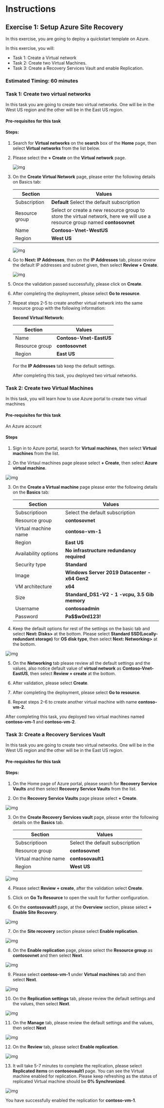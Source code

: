 # Instructions

## Exercise 1: Setup Azure Site Recovery 

In this exercise, you are going to deploy a quickstart template on Azure. 

In this exercise, you will:

+ Task 1: Create a Virtual network
+ Task 2: Create two Virtual Machines.
+ Task 3: Create a Recovery Services Vault and enable Replication.

### Estimated Timing: 60 minutes

### Task 1: Create two virtual networks

In this task you are going to create two virtual networks. One will be in the West US region and the other will be in the East US region.

#### Pre-requisites for this task



#### Steps:

1. Search for **Virtual networks** on the **search** box of the **Home** page, then select **Virtual networks** from the list below.

2. Please select the **+ Create** on the **Virtual network** page.

    ![img](../media/vnt1.png)
  
3. On the **Create Virtual Network** page, please enter the following details on Basics tab:

    | Section | Values |
    | ------- | ------ |
    | Subscription | **Default** Select the default subscription |
    | Resource group | Select or create a new resource group to store the virtual network, here we will use a resource group named **contosovnet** |
    | Name | **Contoso-Vnet-WestUS** |
    | Region | **West US** |
  
    ![img](../media/vnt2.png)
  
4. Go to **Next: IP Addresses**, then on the **IP Addresses** tab, please review the default IP addresses and subnet given, then select **Review + Create**.
  
    ![img](../media/vir2.png)
  
5. Once the validation passed successfully, please click on **Create**.   
 
6. After completing the deployment, please select **Go to resource**.

7. Repeat steps 2-5 to create another virtual network into the same resource group with the following information:

   **Second Virtual Network:**
  
    | Section | Values |
    | ------- | ------ |
    | Name | **Contoso-Vnet-EastUS** | 
    | Resource group | **contosovnet** |
    | Region | **East US** |
    
   For the **IP Addresses** tab keep the default settings.
   
   After completing this task, you deployed two virtual networks.

### Task 2: Create two Virtual Machines

In this task, you will learn how to use Azure portal to create two virtual machines

#### Pre-requisites for this task

An Azure account

#### Steps

1. Sign in to Azure portal, search for **Virtual machines**, then select **Virtual machines** from the list.

2. On the Virtaul machines page please select **+ Create**, then select **Azure virtual machine**.

  ![img](../media/vir1.png)
  
3. On the **Create a Virtual machine** page please enter the following details on the **Basics** tab:

    | Section | Values |
    | ------- | ------ |
    | Subscriptioon | Select the default subscription |
    | Resource group | **contosovnet** |
    | Virtual machine name  | **contoso-vm-1** |
    | Region | **East US** |
    | Availability options | **No infrastructure redundancy required** |
    | Security type | **Standard** |
    | Image | **Windows Server 2019 Datacenter - x64 Gen2** |
    | VM architecture | **x64** |
    | Size | **Standard_DS1-V2 - 1 -vcpu, 3.5 Gib memory** |
    | Username | **contosoadmin** |
    | Password | **Pa$$w0rd123!** | 

 4. Keep the default options for rest of the settings on the basic tab and select **Next: Disks>** at the bottom. Please select **Standard SSD(Locally-redundant storage)** for **OS disk type**, then select **Next: Networking>** at the bottom.

![img](../media/vir3.png)
    
5. On the **Networking** tab please review all the default settings and the values, also notice default value of **virtual network** as **Contoso-Vnet-EastUS**, then select **Review + create** at the bottom.

6. After validation, please select **Create**.

7. After completing the deployment, please select **Go to resource**.

8. Repeat steps 2-6 to create another virtual machine with name **contoso-vm-2**.
   
After completing this task, you deployed two virtual machines named **contoso-vm-1** and **contoso-vm-2**.

### Task 3: Create a Recovery Services Vault

In this task you are going to create two virtual networks. One will be in the West US region and the other will be in the East US region.

#### Pre-requisites for this task

#### Steps:

1. On the Home page of Azure portal, please search for **Recovery Service Vaults** and then select **Recovery Service Vaults** from the list.

2. On the **Recovery Service Vaults** page please select **+ Create**.

![img](../media/reco1.png)

3. On the **Create Recovery Services vault** page, please enter the following details on the **Basics** tab.
    
    | Section | Values |
    | ------- | ------ |
    | Subscriptioon | Select the default subscription |
    | Resource group | **contosovnet** |
    | Virtual machine name  | **contosovault1** |
    | Region | **West US** |
    
![img](../media/reco2.png)  
    
4. Please select **Review + create**, after the validation select **Create**. 
    
5.  Click on **Go To Resource** to open the vault for further configuration.

6.  On the **contosovault1** page, at the **Overview** section, please select **+ Enable Site Recovery**.

![img](../media/reco3.png)  
    
7. On the **Site recovery** section please select **Enable replication**.

![img](../media/reco4.png)    
    
8. On the **Enable replication** page, please select the **Resource group** as **contosovnet** and then select **Next**.

![img](../media/reco5.png)    

9. Please select **contoso-vm-1** under **Virtual machines** tab and then select **Next**.

![img](../media/reco6.png)  

10. On the **Replication settings** tab, please review the default settings and the values, then select **Next**. 

![img](../media/reco7.png) 

11. On the **Manage** tab, please review the default settings and the values, then select **Next**

![img](../media/reco8.png) 

12. On the **Review** tab, please select **Enable replication**.

![img](../media/reco9.png)

13. It will take 5-7 minutes to complete the replication, please select **Replicated items** on **contosovault1** page. You can see the Virtual machine enabled for replication. Please keep refreshing as the status of replicated Virtual machine should be **0% Synchronized**.

![img](../media/reco11.png)

You have successfully enabled the replication for **contoso-vm-1**.












